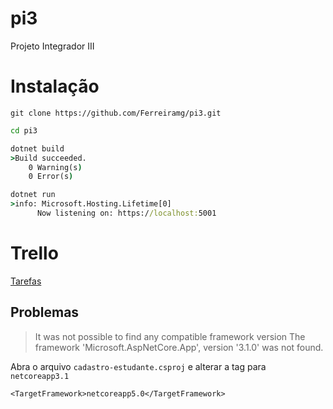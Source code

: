 # pi3
Projeto Integrador III
# Instalação
```
git clone https://github.com/Ferreiramg/pi3.git
```
```cmd
cd pi3

dotnet build
>Build succeeded.
    0 Warning(s)
    0 Error(s)

dotnet run
>info: Microsoft.Hosting.Lifetime[0]
      Now listening on: https://localhost:5001
```
# Trello
[Tarefas](https://trello.com/b/Msk3qZXR/modelo-de-projeto-scrum)

## Problemas
>It was not possible to find any compatible framework version
The framework 'Microsoft.AspNetCore.App', version '3.1.0' was not found.

 Abra o arquivo `cadastro-estudante.csproj` e alterar a tag para ``netcoreapp3.1`` 
```
<TargetFramework>netcoreapp5.0</TargetFramework>
```

